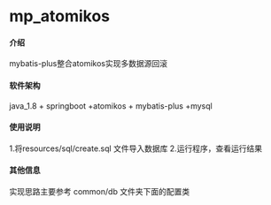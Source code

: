# mp_atomikos

#### 介绍
mybatis-plus整合atomikos实现多数据源回滚

#### 软件架构
java_1.8 + springboot +atomikos + mybatis-plus +mysql


#### 使用说明
1.将resources/sql/create.sql 文件导入数据库
2.运行程序，查看运行结果

#### 其他信息
实现思路主要参考 common/db 文件夹下面的配置类

